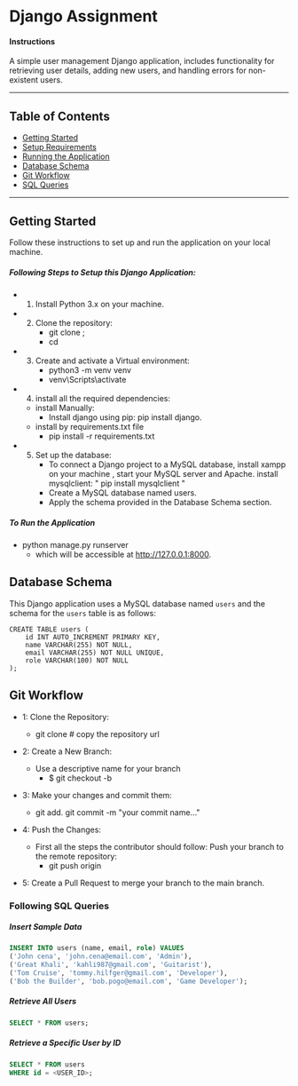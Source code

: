 # Django Assignment

#### Instructions
A simple user management Django application, includes functionality for retrieving user details, adding new users, and handling errors for non-existent users.

---

## Table of Contents
- [Getting Started](#getting-started)
- [Setup Requirements](#setup-requirements)
- [Running the Application](#running-the-application)
- [Database Schema](#database-schema)
- [Git Workflow](#git-workflow)
- [SQL Queries](#sql-queries)

---

## Getting Started
Follow these instructions to set up and run the application on your local machine.
##### Following Steps to Setup this Django Application:
- 1. Install Python 3.x on your machine.
- 2. Clone the repository:
     - git clone <repository-url>;
     - cd <repository-folder>
- 3. Create and activate a Virtual environment:
     - python3 -m venv venv
     - venv\Scripts\activate
- 4. install all the required dependencies:
  - install Manually:
     - Install django using pip: pip install django.
  - install by requirements.txt file
     - pip install -r requirements.txt
- 5. Set up the database:
     - To connect a Django project to a MySQL database, install xampp on your machine , start your MySQL server and Apache. install mysqlclient: " pip install mysqlclient "
     - Create a MySQL database named users.
     - Apply the schema provided in the Database Schema section.
     
##### To Run the Application 
- python manage.py runserver 
  - which will be accessible at http://127.0.0.1:8000.



## Database Schema
This Django application uses a MySQL database named `users` and the schema for the `users` table is as follows:

```sql-code
CREATE TABLE users (
    id INT AUTO_INCREMENT PRIMARY KEY,
    name VARCHAR(255) NOT NULL,
    email VARCHAR(255) NOT NULL UNIQUE,
    role VARCHAR(100) NOT NULL
);
```

## Git Workflow

- 1: Clone the Repository:
  - git clone <repository-url> # copy the repository url

- 2: Create a New Branch:
  - Use a descriptive name for your branch
    - $ git checkout -b <your-branch-name>

- 3: Make your changes and commit them:
     - git add. git commit -m "your commit name..."

- 4: Push the Changes:
   - First all the steps the contributor should follow: Push your branch to the remote repository:
     -  git push origin <your-branch-name>

- 5: Create a Pull Request to merge your branch to the main branch.


### Following SQL Queries 
##### Insert Sample Data

```sql
INSERT INTO users (name, email, role) VALUES
('John cena', 'john.cena@email.com', 'Admin'),
('Great Khali', 'kahli987@gmail.com', 'Guitarist'),
('Tom Cruise', 'tommy.hilfger@gmail.com', 'Developer'),
('Bob the Builder', 'bob.pogo@email.com', 'Game Developer');
```
##### Retrieve All Users
```sql
SELECT * FROM users;
```

##### Retrieve a Specific User by ID
```sql
SELECT * FROM users 
WHERE id = <USER_ID>;
```
